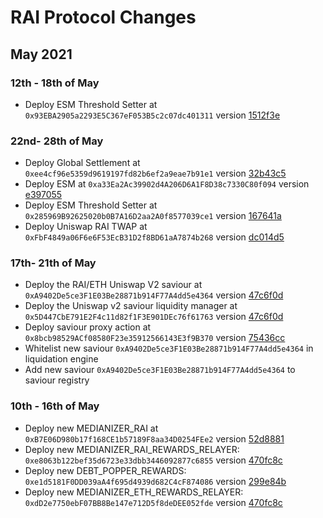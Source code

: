 # RAI Protocol Changes

## May 2021

### 12th - 18th of May
- Deploy ESM Threshold Setter at `0x93EBA2905a2293E5C367eF053B5c2c07dc401311` version [1512f3e](https://github.com/reflexer-labs/geb-esm-threshold-setter/blob/1512f3e161fdfab23462c9b56aeba8d25265b062/src/ESMThresholdSetter.sol)

### 22nd- 28th of May
- Deploy Global Settlement at `0xee4cf96e5359d9619197fd82b6ef2a9eae7b91e1` version [32b43c5](https://github.com/reflexer-labs/geb/blob/32b43c55a8ef8148d63f40456a409d29e46fa538/src/GlobalSettlement.sol)
- Deploy ESM at `0xa33Ea2Ac39902d4A206D6A1F8D38c7330C80f094` version [e397055](https://github.com/reflexer-labs/esm/blob/704780c75b312ca1e0ba6cf511d3cbdbb73a743d/src/ESM.sol)
- Deploy ESM Threshold Setter at `0x285969B92625020b0B7A16D2aa2A0f8577039ce1` version [167641a](https://github.com/reflexer-labs/geb-esm-threshold-setter/blob/1512f3e161fdfab23462c9b56aeba8d25265b062/src/ESMThresholdSetter.sol)
- Deploy Uniswap RAI TWAP at `0xFbF4849a06F6e6F53EcB31D2f8BD61aA7874b268` version [dc014d5](https://github.com/reflexer-labs/geb-uniswap-median/blob/dc014d5848157cac2b5e25701ad806ec4c5866fc/src/UniswapConsecutiveSlotsPriceFeedMedianizer.sol)

### 17th- 21th of May
- Deploy the RAI/ETH Uniswap V2 saviour at `0xA9402De5ce3F1E03Be28871b914F77A4dd5e4364` version [47c6f0d](https://github.com/reflexer-labs/geb-safe-saviours/blob/47c6f0d5e219e5b19985795d8d8d408b1f645022/src/saviours/NativeUnderlyingUniswapV2SafeSaviour.sol)
- Deploy the Uniswap v2 saviour liquidity manager at `0x5D447CbE791E2F4c11d82f1F3E901DEc76f61763` version [47c6f0d](https://github.com/reflexer-labs/geb-safe-saviours/blob/47c6f0d5e219e5b19985795d8d8d408b1f645022/src/integrations/uniswap/liquidity-managers/UniswapV2LiquidityManager.sol)
- Deploy saviour proxy action at `0x8bcb98529ACf08580F23e35912566143E3f9B370` version [75436cc](https://github.com/reflexer-labs/geb-proxy-actions/blob/75436cc05be5c8ed79f3cbd440cf796ca5e36ce6/src/GebProxySaviourActions.sol)
- Whitelist new saviour `0xA9402De5ce3F1E03Be28871b914F77A4dd5e4364` in liquidation engine
- Add new saviour `0xA9402De5ce3F1E03Be28871b914F77A4dd5e4364` to saviour registry

### 10th - 16th of May
- Deploy new MEDIANIZER_RAI at `0xB7E06D980b17f168CE1b57189F8aa34D0254FEe2` version [52d8881](https://github.com/reflexer-labs/geb-uniswap-median/blob/52d888128261cff39d5420999cb11ba195d562f0/src/UniswapConsecutiveSlotsPriceFeedMedianizer.sol)
- Deploy new MEDIANIZER_RAI_REWARDS_RELAYER: `0xe8063b122bef35d6723e33dbb3446092877c6855` version [470fc8c](https://github.com/reflexer-labs/geb-treasury-reimbursement/blob/470fc8cf01f9764e354f589ada98f15b32708c0c/src/relayer/IncreasingRewardRelayer.sol)
- Deploy new DEBT_POPPER_REWARDS: `0xe1d5181F0DD039aA4f695d4939d682C4cF874086` version [299e84b](https://github.com/reflexer-labs/geb-debt-popper-rewards/blob/299e84b472525bdd24c5d0d6896a9732f6025554/src/DebtPopperRewards.sol)
- Deploy new MEDIANIZER_ETH_REWARDS_RELAYER: `0xdD2e7750ebF07BB8Be147e712D5f8deDEE052fde` version [470fc8c](https://github.com/reflexer-labs/geb-treasury-reimbursement/blob/470fc8cf01f9764e354f589ada98f15b32708c0c/src/relayer/IncreasingRewardRelayer.sol)
